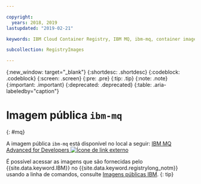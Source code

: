 ```yaml
---

copyright:
  years: 2018, 2019
lastupdated: "2019-02-21"

keywords: IBM Cloud Container Registry, IBM MQ, ibm-mq, container image, public image

subcollection: RegistryImages

---
```


{:new_window: target="_blank"}
{:shortdesc: .shortdesc}
{:codeblock: .codeblock}
{:screen: .screen}
{:pre: .pre}
{:tip: .tip}
{:note: .note}
{:important: .important}
{:deprecated: .deprecated}
{:table: .aria-labeledby="caption"}

# Imagem pública `ibm-mq`
{: #mq}

A imagem pública `ibm-mq` está disponível no local a seguir: [IBM MQ Advanced for Developers ![Ícone de link externo](../../../icons/launch-glyph.svg "Ícone de link externo")](https://hub.docker.com/r/ibmcom/mq/)

É possível acessar as imagens que são fornecidas pelo {{site.data.keyword.IBM}} no {{site.data.keyword.registrylong_notm}} usando a linha de comandos, consulte [Imagens públicas IBM](/docs/services/Registry?topic=registry-public_images#public_images).
{: tip}


